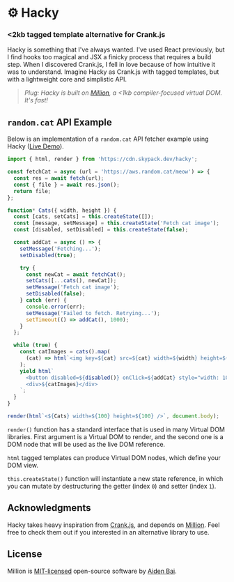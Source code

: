 # ⚙️ Hacky

### <2kb tagged template alternative for Crank.js

Hacky is something that I've always wanted. I've used React previously, but I find hooks too magical and JSX a finicky process that requires a build step. When I discovered Crank.js, I fell in love because of how intuitive it was to understand. Imagine Hacky as Crank.js with tagged templates, but with a lightweight core and simplistic API.

> _Plug: Hacky is built on [Million](https://github.com/aidenybai/million), a <1kb compiler-focused virtual DOM. It's fast!_

## `random.cat` API Example

Below is an implementation of a `random.cat` API fetcher example using Hacky ([Live Demo](https://codesandbox.io/s/data-fetching-hacky-75mvi?file=/index.html)).

```js
import { html, render } from 'https://cdn.skypack.dev/hacky';

const fetchCat = async (url = 'https://aws.random.cat/meow') => {
  const res = await fetch(url);
  const { file } = await res.json();
  return file;
};

function* Cats({ width, height }) {
  const [cats, setCats] = this.createState([]);
  const [message, setMessage] = this.createState('Fetch cat image');
  const [disabled, setDisabled] = this.createState(false);

  const addCat = async () => {
    setMessage('Fetching...');
    setDisabled(true);

    try {
      const newCat = await fetchCat();
      setCats([...cats(), newCat]);
      setMessage('Fetch cat image');
      setDisabled(false);
    } catch (err) {
      console.error(err);
      setMessage('Failed to fetch. Retrying...');
      setTimeout(() => addCat(), 1000);
    }
  };

  while (true) {
    const catImages = cats().map(
      (cat) => html`<img key=${cat} src=${cat} width=${width} height=${height} />`,
    );
    yield html`
      <button disabled=${disabled()} onClick=${addCat} style="width: 100%">${message()}</button>
      <div>${catImages}</div>
    `;
  }
}

render(html`<${Cats} width=${100} height=${100} />`, document.body);
```

`render()` function has a standard interface that is used in many Virtual DOM libraries. First argument is a Virtual DOM to render, and the second one is a DOM node that will be used as the live DOM reference.

`html` tagged templates can produce Virtual DOM nodes, which define your DOM view.

`this.createState()` function will instantiate a new state reference, in which you can mutate by destructuring the getter (index `0`) and setter (index `1`).

## Acknowledgments

Hacky takes heavy inspiration from [Crank.js](https://github.com/bikeshaving/crank), and depends on [Million](https://million.js.org). Feel free to check them out if you interested in an alternative library to use.

## License

Million is [MIT-licensed](https://github.com/aidenybai/hacky/blob/master/LICENSE) open-source software by [Aiden Bai](https://github.com/aidenybai).
